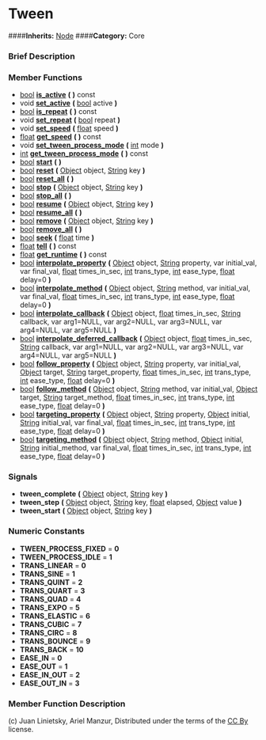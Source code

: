 #  Tween  
####**Inherits:** [Node](class_node)
####**Category:** Core

###  Brief Description  


###  Member Functions 
  * [bool](class_bool)  **[is&#95;active](#is_active)**  **(** **)** const
  * void  **[set&#95;active](#set_active)**  **(** [bool](class_bool) active  **)**
  * [bool](class_bool)  **[is&#95;repeat](#is_repeat)**  **(** **)** const
  * void  **[set&#95;repeat](#set_repeat)**  **(** [bool](class_bool) repeat  **)**
  * void  **[set&#95;speed](#set_speed)**  **(** [float](class_float) speed  **)**
  * [float](class_float)  **[get&#95;speed](#get_speed)**  **(** **)** const
  * void  **[set&#95;tween&#95;process&#95;mode](#set_tween_process_mode)**  **(** [int](class_int) mode  **)**
  * [int](class_int)  **[get&#95;tween&#95;process&#95;mode](#get_tween_process_mode)**  **(** **)** const
  * [bool](class_bool)  **[start](#start)**  **(** **)**
  * [bool](class_bool)  **[reset](#reset)**  **(** [Object](class_object) object, [String](class_string) key  **)**
  * [bool](class_bool)  **[reset&#95;all](#reset_all)**  **(** **)**
  * [bool](class_bool)  **[stop](#stop)**  **(** [Object](class_object) object, [String](class_string) key  **)**
  * [bool](class_bool)  **[stop&#95;all](#stop_all)**  **(** **)**
  * [bool](class_bool)  **[resume](#resume)**  **(** [Object](class_object) object, [String](class_string) key  **)**
  * [bool](class_bool)  **[resume&#95;all](#resume_all)**  **(** **)**
  * [bool](class_bool)  **[remove](#remove)**  **(** [Object](class_object) object, [String](class_string) key  **)**
  * [bool](class_bool)  **[remove&#95;all](#remove_all)**  **(** **)**
  * [bool](class_bool)  **[seek](#seek)**  **(** [float](class_float) time  **)**
  * [float](class_float)  **[tell](#tell)**  **(** **)** const
  * [float](class_float)  **[get&#95;runtime](#get_runtime)**  **(** **)** const
  * [bool](class_bool)  **[interpolate&#95;property](#interpolate_property)**  **(** [Object](class_object) object, [String](class_string) property, var initial_val, var final_val, [float](class_float) times_in_sec, [int](class_int) trans_type, [int](class_int) ease_type, [float](class_float) delay=0  **)**
  * [bool](class_bool)  **[interpolate&#95;method](#interpolate_method)**  **(** [Object](class_object) object, [String](class_string) method, var initial_val, var final_val, [float](class_float) times_in_sec, [int](class_int) trans_type, [int](class_int) ease_type, [float](class_float) delay=0  **)**
  * [bool](class_bool)  **[interpolate&#95;callback](#interpolate_callback)**  **(** [Object](class_object) object, [float](class_float) times_in_sec, [String](class_string) callback, var arg1=NULL, var arg2=NULL, var arg3=NULL, var arg4=NULL, var arg5=NULL  **)**
  * [bool](class_bool)  **[interpolate&#95;deferred&#95;callback](#interpolate_deferred_callback)**  **(** [Object](class_object) object, [float](class_float) times_in_sec, [String](class_string) callback, var arg1=NULL, var arg2=NULL, var arg3=NULL, var arg4=NULL, var arg5=NULL  **)**
  * [bool](class_bool)  **[follow&#95;property](#follow_property)**  **(** [Object](class_object) object, [String](class_string) property, var initial_val, [Object](class_object) target, [String](class_string) target_property, [float](class_float) times_in_sec, [int](class_int) trans_type, [int](class_int) ease_type, [float](class_float) delay=0  **)**
  * [bool](class_bool)  **[follow&#95;method](#follow_method)**  **(** [Object](class_object) object, [String](class_string) method, var initial_val, [Object](class_object) target, [String](class_string) target_method, [float](class_float) times_in_sec, [int](class_int) trans_type, [int](class_int) ease_type, [float](class_float) delay=0  **)**
  * [bool](class_bool)  **[targeting&#95;property](#targeting_property)**  **(** [Object](class_object) object, [String](class_string) property, [Object](class_object) initial, [String](class_string) initial_val, var final_val, [float](class_float) times_in_sec, [int](class_int) trans_type, [int](class_int) ease_type, [float](class_float) delay=0  **)**
  * [bool](class_bool)  **[targeting&#95;method](#targeting_method)**  **(** [Object](class_object) object, [String](class_string) method, [Object](class_object) initial, [String](class_string) initial_method, var final_val, [float](class_float) times_in_sec, [int](class_int) trans_type, [int](class_int) ease_type, [float](class_float) delay=0  **)**

###  Signals  
  *  **tween&#95;complete**  **(** [Object](class_object) object, [String](class_string) key  **)**
  *  **tween&#95;step**  **(** [Object](class_object) object, [String](class_string) key, [float](class_float) elapsed, [Object](class_object) value  **)**
  *  **tween&#95;start**  **(** [Object](class_object) object, [String](class_string) key  **)**

###  Numeric Constants  
  * **TWEEN_PROCESS_FIXED** = **0**
  * **TWEEN_PROCESS_IDLE** = **1**
  * **TRANS_LINEAR** = **0**
  * **TRANS_SINE** = **1**
  * **TRANS_QUINT** = **2**
  * **TRANS_QUART** = **3**
  * **TRANS_QUAD** = **4**
  * **TRANS_EXPO** = **5**
  * **TRANS_ELASTIC** = **6**
  * **TRANS_CUBIC** = **7**
  * **TRANS_CIRC** = **8**
  * **TRANS_BOUNCE** = **9**
  * **TRANS_BACK** = **10**
  * **EASE_IN** = **0**
  * **EASE_OUT** = **1**
  * **EASE_IN_OUT** = **2**
  * **EASE_OUT_IN** = **3**

###  Member Function Description  


(c) Juan Linietsky, Ariel Manzur, Distributed under the terms of the [CC By](https://creativecommons.org/licenses/by/3.0/legalcode) license.
